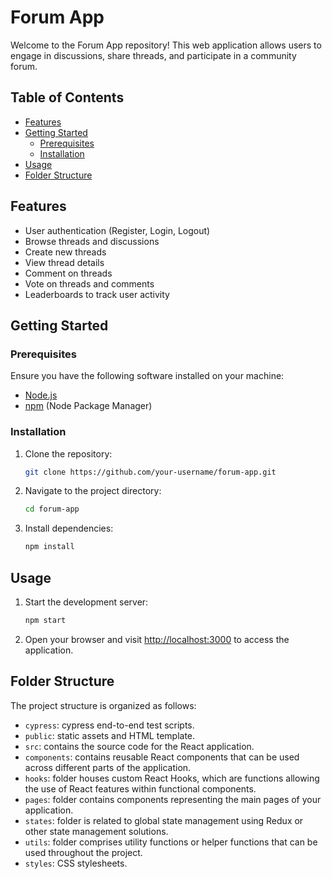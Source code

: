 # Forum App

Welcome to the Forum App repository! This web application allows users to engage in discussions, share threads, and participate in a community forum.

## Table of Contents

- [Features](#features)
- [Getting Started](#getting-started)
  - [Prerequisites](#prerequisites)
  - [Installation](#installation)
- [Usage](#usage)
- [Folder Structure](#folder-structure)

## Features

- User authentication (Register, Login, Logout)
- Browse threads and discussions
- Create new threads
- View thread details
- Comment on threads
- Vote on threads and comments
- Leaderboards to track user activity

## Getting Started

### Prerequisites

Ensure you have the following software installed on your machine:

- [Node.js](https://nodejs.org/)
- [npm](https://www.npmjs.com/) (Node Package Manager)

### Installation

1. Clone the repository:

   ```bash
   git clone https://github.com/your-username/forum-app.git
   ```

2. Navigate to the project directory:

   ```bash
   cd forum-app
   ```

3. Install dependencies:

   ```bash
   npm install
   ```

## Usage

1. Start the development server:

   ```bash
   npm start
   ```

2. Open your browser and visit [http://localhost:3000](http://localhost:3000) to access the application.

## Folder Structure

The project structure is organized as follows:

- `cypress`: cypress end-to-end test scripts.
- `public`: static assets and HTML template.
- `src`: contains the source code for the React application.
- `components`: contains reusable React components that can be used across different parts of the application.
- `hooks`: folder houses custom React Hooks, which are functions allowing the use of React features within functional components.
- `pages`: folder contains components representing the main pages of your application.
- `states`: folder is related to global state management using Redux or other state management solutions.
- `utils`: folder comprises utility functions or helper functions that can be used throughout the project.
- `styles`: CSS stylesheets.
